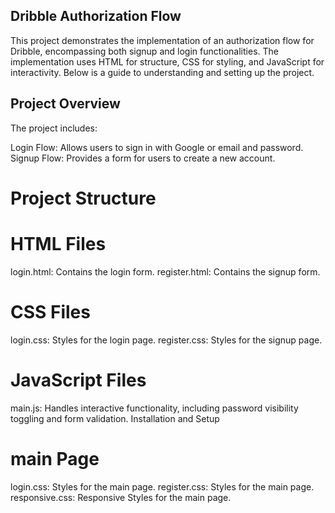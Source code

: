 

## Dribble Authorization Flow

This project demonstrates the implementation of an authorization flow for Dribble, encompassing both signup and login functionalities. The implementation uses HTML for structure, CSS for styling, and JavaScript for interactivity. Below is a guide to understanding and setting up the project.

## Project Overview
The project includes:

Login Flow: Allows users to sign in with Google or email and password.
Signup Flow: Provides a form for users to create a new account.


# Project Structure
# HTML Files

login.html: Contains the login form.
register.html: Contains the signup form.

# CSS Files

login.css: Styles for the login page.
register.css: Styles for the signup page.

# JavaScript Files

main.js: Handles interactive functionality, including password visibility toggling and form validation.
Installation and Setup

# main Page
login.css: Styles for the main page.
register.css: Styles for the main page.
responsive.css: Responsive  Styles for the main page.
